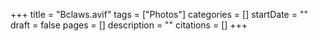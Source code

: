 +++
title = "Bclaws.avif"
tags = ["Photos"]
categories = []
startDate = ""
draft = false
pages = []
description = ""
citations = []
+++
